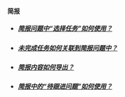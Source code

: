 #### 简报

* ##### [简报问题中“选择任务”如何使用？ ](https://worktile.com/club/baike/fe5c26cd19934b88a8af7369f26b3c18)

* ##### [未完成任务如何关联到简报问题中？](https://worktile.com/club/baike/425efbf874944511ae3c1ded0b4e5ef3) 

* ##### [简报内容如何导出？](https://worktile.com/club/baike/828a5b3864894aa6b757e7cbfe4c45a2) 

* ##### [简报中的“待跟进问题”如何使用？ ](https://worktile.com/club/thread/227e2a697d2441acab929b65c6c760c1)